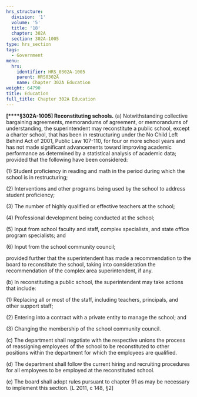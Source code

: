 ```yaml
---
hrs_structure:
  division: '1'
  volume: '5'
  title: '18'
  chapter: 302A
  section: 302A-1005
type: hrs_section
tags:
  - Government
menu:
  hrs:
    identifier: HRS_0302A-1005
    parent: HRS0302A
    name: Chapter 302A Education
weight: 64790
title: Education
full_title: Chapter 302A Education
---
```

**[****§302A-1005] Reconstituting schools.** (a) Notwithstanding collective bargaining agreements, memorandums of agreement, or memorandums of understanding, the superintendent may reconstitute a public school, except a charter school, that has been in restructuring under the No Child Left Behind Act of 2001, Public Law 107-110, for four or more school years and has not made significant advancements toward improving academic performance as determined by a statistical analysis of academic data; provided that the following have been considered:

(1) Student proficiency in reading and math in the period during which the school is in restructuring;

(2) Interventions and other programs being used by the school to address student proficiency;

(3) The number of highly qualified or effective teachers at the school;

(4) Professional development being conducted at the school;

(5) Input from school faculty and staff, complex specialists, and state office program specialists; and

(6) Input from the school community council;

provided further that the superintendent has made a recommendation to the board to reconstitute the school, taking into consideration the recommendation of the complex area superintendent, if any.

(b) In reconstituting a public school, the superintendent may take actions that include:

(1) Replacing all or most of the staff, including teachers, principals, and other support staff;

(2) Entering into a contract with a private entity to manage the school; and

(3) Changing the membership of the school community council.

(c) The department shall negotiate with the respective unions the process of reassigning employees of the school to be reconstituted to other positions within the department for which the employees are qualified.

(d) The department shall follow the current hiring and recruiting procedures for all employees to be employed at the reconstituted school.

(e) The board shall adopt rules pursuant to chapter 91 as may be necessary to implement this section. [L 2011, c 148, §2]